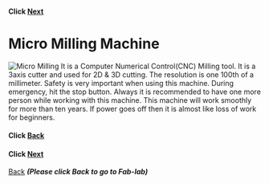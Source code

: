 
#### Click [Next](/mdfiles/3D-printer.md)

# Micro Milling Machine

![Micro Milling](/images/micro-milling-machine.jpg)
It is a Computer Numerical Control(CNC) Milling tool.
It is a   3axis cutter and used for  2D & 3D cutting. The resolution is one 100th of a millimeter.
Safety is very important  when using this machine. During emergency, hit the stop button.
Always it is recommended to have one more person while working with this machine.
This machine will work smoothly for more than ten years.
If power goes off then it is almost like loss of work for beginners.




#### Click [Back](/mdfiles/Milling-Machine.md)
#### Click [Next](/mdfiles/3D-printer.md)



[Back](/mdfiles/Fab-Lab.md)  ***(Please click  Back to go to Fab-lab)***